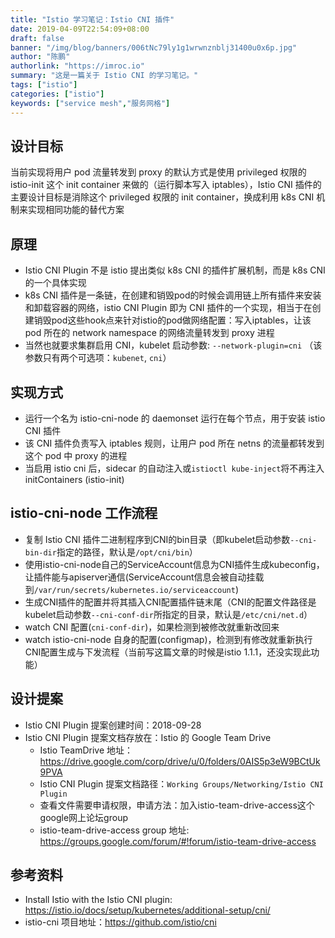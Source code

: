 ```yaml
---
title: "Istio 学习笔记：Istio CNI 插件"
date: 2019-04-09T22:54:09+08:00
draft: false
banner: "/img/blog/banners/006tNc79ly1g1wrwnznblj31400u0x6p.jpg"
author: "陈鹏"
authorlink: "https://imroc.io"
summary: "这是一篇关于 Istio CNI 的学习笔记。"
tags: ["istio"]
categories: ["istio"]
keywords: ["service mesh","服务网格"]
---
```


## 设计目标

当前实现将用户 pod 流量转发到 proxy 的默认方式是使用 privileged 权限的 istio-init 这个 init container 来做的（运行脚本写入 iptables），Istio CNI 插件的主要设计目标是消除这个 privileged 权限的 init container，换成利用 k8s CNI 机制来实现相同功能的替代方案

## 原理

- Istio CNI Plugin 不是 istio 提出类似 k8s CNI 的插件扩展机制，而是 k8s CNI 的一个具体实现
- k8s CNI 插件是一条链，在创建和销毁pod的时候会调用链上所有插件来安装和卸载容器的网络，istio CNI Plugin 即为 CNI 插件的一个实现，相当于在创建销毁pod这些hook点来针对istio的pod做网络配置：写入iptables，让该 pod 所在的 network namespace 的网络流量转发到 proxy 进程
- 当然也就要求集群启用 CNI，kubelet 启动参数: `--network-plugin=cni` （该参数只有两个可选项：`kubenet`, `cni`）

## 实现方式

- 运行一个名为 istio-cni-node 的 daemonset 运行在每个节点，用于安装 istio CNI 插件
- 该 CNI 插件负责写入 iptables 规则，让用户 pod 所在 netns 的流量都转发到这个 pod 中 proxy 的进程
- 当启用 istio cni 后，sidecar 的自动注入或`istioctl kube-inject`将不再注入 initContainers (istio-init)

## istio-cni-node 工作流程

- 复制 Istio CNI 插件二进制程序到CNI的bin目录（即kubelet启动参数`--cni-bin-dir`指定的路径，默认是`/opt/cni/bin`）
- 使用istio-cni-node自己的ServiceAccount信息为CNI插件生成kubeconfig，让插件能与apiserver通信(ServiceAccount信息会被自动挂载到`/var/run/secrets/kubernetes.io/serviceaccount`)
- 生成CNI插件的配置并将其插入CNI配置插件链末尾（CNI的配置文件路径是kubelet启动参数`--cni-conf-dir`所指定的目录，默认是`/etc/cni/net.d`）
- watch CNI 配置(`cni-conf-dir`)，如果检测到被修改就重新改回来
- watch istio-cni-node 自身的配置(configmap)，检测到有修改就重新执行CNI配置生成与下发流程（当前写这篇文章的时候是istio 1.1.1，还没实现此功能）

## 设计提案

- Istio CNI Plugin 提案创建时间：2018-09-28
- Istio CNI Plugin 提案文档存放在：Istio 的 Google Team Drive
  - Istio TeamDrive 地址：https://drive.google.com/corp/drive/u/0/folders/0AIS5p3eW9BCtUk9PVA
  - Istio CNI Plugin 提案文档路径：`Working Groups/Networking/Istio CNI Plugin`
  - 查看文件需要申请权限，申请方法：加入istio-team-drive-access这个google网上论坛group
  - istio-team-drive-access group 地址: https://groups.google.com/forum/#!forum/istio-team-drive-access

## 参考资料

- Install Istio with the Istio CNI plugin: https://istio.io/docs/setup/kubernetes/additional-setup/cni/
- istio-cni 项目地址：https://github.com/istio/cni
